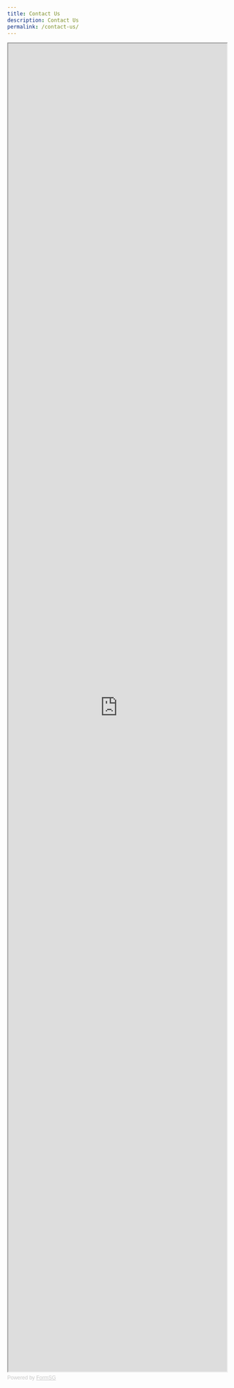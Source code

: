 ```yaml
---
title: Contact Us
description: Contact Us
permalink: /contact-us/
---
```

<!-- Change the width and height values to suit you best -->
<iframe id="iframe" src="https://form.gov.sg/614822619165430013c9186d" style="width:100%;height:3050px"></iframe>

<div style="font-family:Sans-Serif;font-size:12px;color:#999;opacity:0.5;padding-top:5px">Powered by <a href="https://form.gov.sg" style="color: #999">FormSG</a></div>